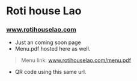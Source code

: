 # Roti house Lao

### www.rotihouselao.com

- Just an coming soon page
- Menu.pdf hosted here as well.
> Menu link: www.rotihouselao.com/menu.pdf
- QR code using this same url.